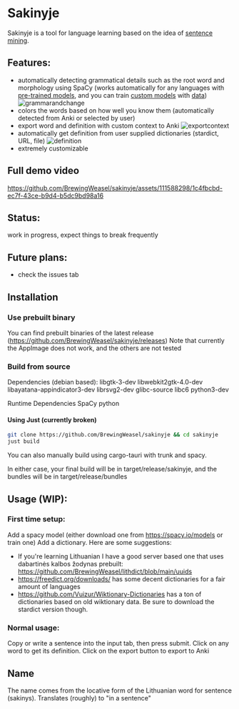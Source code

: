 # Sakinyje

Sakinyje is a tool for language learning based on the idea of [sentence mining](https://refold.la/roadmap/stage-2/a/basic-sentence-mining).

## Features:

- automatically detecting grammatical details such as the root word and morphology using SpaCy (works automatically for any languages with [pre-trained models](), and you can train [custom models](https://spacy.io/usage/training) with [data](https://universaldependencies.org/))
  ![grammarandchange](https://github.com/BrewingWeasel/sakinyje/assets/111588298/32449ad7-9bf8-41f8-9768-cae3bc3c19dc)
- colors the words based on how well you know them (automatically detected from Anki or selected by user)
- export word and definition with custom context to Anki
  ![exportcontext](https://github.com/BrewingWeasel/sakinyje/assets/111588298/ccd64024-a48c-4451-9e72-92a0fda23eaa)
- automatically get definition from user supplied dictionaries (stardict, URL, file)
  ![definition](https://github.com/BrewingWeasel/sakinyje/assets/111588298/3e0a9658-234b-4bf4-9d9f-733a7ced9aa3)
- extremely customizable

## Full demo video

https://github.com/BrewingWeasel/sakinyje/assets/111588298/1c4fbcbd-ec7f-43ce-b9d4-b5dc9bd98a16

## Status:

work in progress, expect things to break frequently

## Future plans:

- check the issues tab

## Installation

### Use prebuilt binary

You can find prebuilt binaries of the latest release (https://github.com/BrewingWeasel/sakinyje/releases)
Note that currently the AppImage does not work, and the others are not tested

### Build from source

Dependencies (debian based):
libgtk-3-dev libwebkit2gtk-4.0-dev libayatana-appindicator3-dev librsvg2-dev glibc-source libc6 python3-dev

Runtime Dependencies
SpaCy python

#### Using Just (currently broken)

```sh
git clone https://github.com/BrewingWeasel/sakinyje && cd sakinyje
just build
```

You can also manually build using cargo-tauri with trunk and spacy.

In either case, your final build will be in target/release/sakinyje, and the bundles will be in target/release/bundles

## Usage (WIP):

### First time setup:

Add a spacy model (either download one from https://spacy.io/models or train one)
Add a dictionary. Here are some suggestions:

- If you're learning Lithuanian I have a good server based one that uses dabartinės kalbos žodynas prebuilt: https://github.com/BrewingWeasel/lithdict/blob/main/uuids
- https://freedict.org/downloads/ has some decent dictionaries for a fair amount of languages
- https://github.com/Vuizur/Wiktionary-Dictionaries has a ton of dictionaries based on old wiktionary data. Be sure to download the stardict version though.

### Normal usage:

Copy or write a sentence into the input tab, then press submit.
Click on any word to get its definition.
Click on the export button to export to Anki

## Name

The name comes from the locative form of the Lithuanian word for sentence (sakinys).
Translates (roughly) to "in a sentence"
